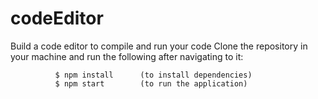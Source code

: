 # codeEditor
Build a code editor to compile and run your code
Clone the repository in your machine and run the following after navigating to it:


              $ npm install      (to install dependencies)
              $ npm start        (to run the application)
